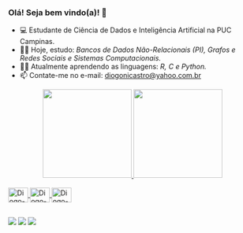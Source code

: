 ### Olá! Seja bem vindo(a)! 👋

- 💻 Estudante de Ciência de Dados e Inteligência Artificial na PUC Campinas.
- 👨‍💻 Hoje, estudo: *Bancos de Dados Não-Relacionais (PI), Grafos e Redes Sociais e Sistemas Computacionais.* 
- 👨‍🎓 Atualmente aprendendo as linguagens: *R, C e Python.*
- 📫 Contate-me no e-mail: diogonicastro@yahoo.com.br

<div align="center">
  <a href="https://github.com/DiogoNicastro">
  <img height="180em" src="https://github-readme-stats.vercel.app/api?username=DiogoNicastro&show_icons=false&theme=midnight-purple&include_all_commits=true&count_private=true"/>
  <img height="180em" src="https://github-readme-stats.vercel.app/api/top-langs/?username=DiogoNicastro&layout=compact&langs_count=7&theme=midnight-purple"/>
</div>
<div style="display: inline_block"><br>
  <img align="center" alt="Diogo-Python" height="30" width="40" src="https://cdn.jsdelivr.net/gh/devicons/devicon/icons/python/python-original.svg">
  <img align="center" alt="Diogo-C" height="30" width="40" src="https://cdn.jsdelivr.net/gh/devicons/devicon/icons/c/c-original.svg">
  <img align="center" alt="Diogo-R" height="30" width="40" src="https://cdn.jsdelivr.net/gh/devicons/devicon/icons/r/r-original.svg">
</div>
  
   ##
 
<div> 
  <a href="https://www.instagram.com/diogonicastro/" target="_blank"><img src="https://img.shields.io/badge/-Instagram-%23E4405F?style=for-the-badge&logo=instagram&logoColor=white" target="_blank"></a>
  <a href = "mailto:diogonicastro@yahoo.com.br"><img src="https://img.shields.io/badge/-Gmail-%23333?style=for-the-badge&logo=gmail&logoColor=white" target="_blank"></a>
  <a href="https://www.linkedin.com/in/diogo-nicastro-5a5045234/" target="_blank"><img src="https://img.shields.io/badge/-LinkedIn-%230077B5?style=for-the-badge&logo=linkedin&logoColor=white" target="_blank"></a> 
  
 
</div>
